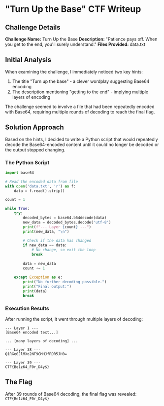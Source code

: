 # "Turn Up the Base" CTF Writeup

## Challenge Details
**Challenge Name:** Turn Up the Base
**Description:** "Patience pays off. When you get to the end, you'll surely understand."
**Files Provided:** data.txt

## Initial Analysis
When examining the challenge, I immediately noticed two key hints:
1. The title "Turn up the base" - a clever wordplay suggesting Base64 encoding
2. The description mentioning "getting to the end" - implying multiple layers of encoding

The challenge seemed to involve a file that had been repeatedly encoded with Base64, requiring multiple rounds of decoding to reach the final flag.

## Solution Approach
Based on the hints, I decided to write a Python script that would repeatedly decode the Base64-encoded content until it could no longer be decoded or the output stopped changing.

### The Python Script
```python
import base64

# Read the encoded data from file
with open('data.txt', 'r') as f:
    data = f.read().strip()

count = 1

while True:
    try:
        decoded_bytes = base64.b64decode(data)
        new_data = decoded_bytes.decode('utf-8')
        print(f"--- Layer {count} ---")
        print(new_data, "\n")
        
        # Check if the data has changed
        if new_data == data:
            # No change, so exit the loop
            break
            
        data = new_data
        count += 1
        
    except Exception as e:
        print("No further decoding possible.")
        print("Final output:")
        print(data)
        break
```

### Execution Results
After running the script, it went through multiple layers of decoding:

```
--- Layer 1 ---
[Base64 encoded text...]

... [many layers of decoding] ...

--- Layer 38 ---
Q1RGe0JlMXo2NF9GMHJfRDR5JH0=

--- Layer 39 ---
CTF{Be1z64_F0r_D4y$}
```

## The Flag
After 39 rounds of Base64 decoding, the final flag was revealed:
`CTF{Be1z64_F0r_D4y$}`

